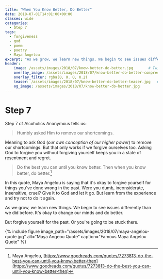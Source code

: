 ```yaml
---
title: "When You Know Better, Do Better"
date: 2018-07-01T14:01:00+00:00
classes: wide
categories:
  - Step 7
tags:
  - forgiveness
  - god
  - poem
  - poetry
  - Maya Angelou
excerpt: "As we grow, we learn new things. We begin to see issues differently than we did before. It's okay to change our minds and do better. But forgive yourself for the past. Or you're going to be stuck there."
header:
    image: /assets/images/2018/07/know-better-do-better.jpg       # Twitter (use 'overlay_image')
    overlay_image: /assets/images/2018/07/know-better-do-better-compressed.jpg  # Article header at 2048x768
    overlay_filter: rgba(0, 0, 0, 0.2)
    teaser: /assets/images/2018/07/know-better-do-better-teaser.jpg   # Shrink image to 575x216
    og_image: /assets/images/2018/07/know-better-do-better.jpg
---
```


# Step 7
Step 7 of Alcoholics Anonymous tells us:
> Humbly asked Him to remove our shortcomings.

Meaning to ask God (*our own conception of our higher power*) to remove our shortcomings. But that only works if we forgive ourselves too. Asking God to forgive you without forgiving yourself keeps you in a state of resentment and regret.

> Do the best you can until you know better. Then when you know better, do better.[^1]

In this quote, Maya Angelou is saying that it's okay to forgive yourself for things you've done wrong in the past. Were you dumb, inconsiderate, insensitive, cruel? Give it to God and let it go. But learn from the experience and try not to do it again.

As we grow, we learn new things. We begin to see issues differently than we did before. It's okay to change our minds and do better.

But forgive yourself for the past. Or you're going to be stuck there.

{% include figure image_path="/assets/images/2018/07/maya-angelou-quote.jpg" alt="Maya Angeou Quote" caption="Famous Maya Angelou Quote" %}

[^1]: Maya Angelou, [https://www.goodreads.com/quotes/7273813-do-the-best-you-can-until-you-know-better-then](https://www.goodreads.com/quotes/7273813-do-the-best-you-can-until-you-know-better-then)